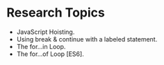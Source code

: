 # Research Topics

- JavaScript Hoisting.
- Using break & continue with a labeled statement.
- The for...in Loop.
- The for...of Loop [ES6].